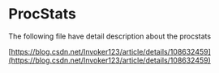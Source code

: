 # ProcStats

The following file have detail description about the procstats

[https://blog.csdn.net/Invoker123/article/details/108632459](https://blog.csdn.net/Invoker123/article/details/108632459)
